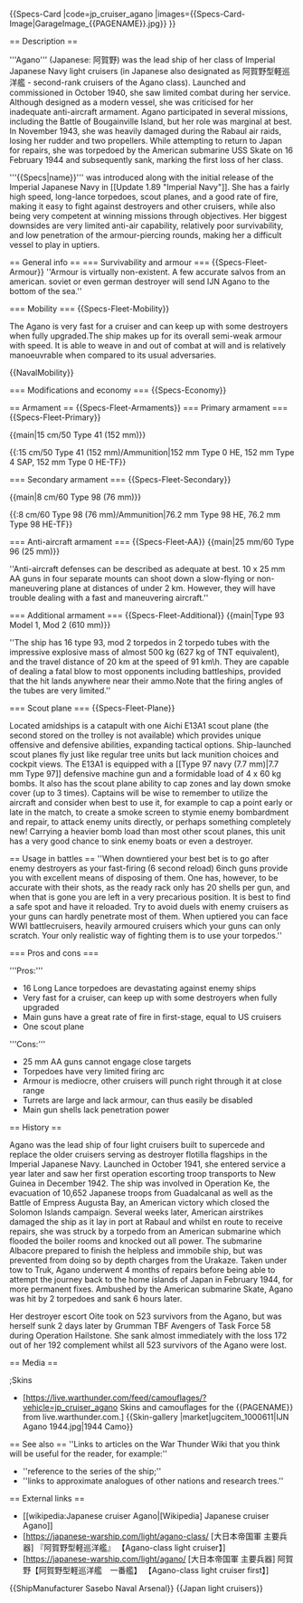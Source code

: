 {{Specs-Card
|code=jp_cruiser_agano
|images={{Specs-Card-Image|GarageImage_{{PAGENAME}}.jpg}}
}}

== Description ==
<!-- ''In the first part of the description, cover the history of the ship's creation and military application. In the second part, tell the reader about using this ship in the game. Add a screenshot: if a beginner player has a hard time remembering vehicles by name, a picture will help them identify the ship in question.'' -->
'''Agano''' (Japanese: 阿賀野) was the lead ship of her class of Imperial Japanese Navy light cruisers (in Japanese also designated as 阿賀野型軽巡洋艦 - second-rank cruisers of the Agano class). Launched and commissioned in October 1940, she saw limited combat during her service. Although designed as a modern vessel, she was criticised for her inadequate anti-aircraft armament. Agano participated in several missions, including the Battle of Bougainville Island, but her role was marginal at best. In November 1943, she was heavily damaged during the Rabaul air raids, losing her rudder and two propellers. While attempting to return to Japan for repairs, she was torpedoed by the American submarine USS Skate on 16 February 1944 and subsequently sank, marking the first loss of her class.

'''{{Specs|name}}''' was introduced along with the initial release of the Imperial Japanese Navy in [[Update 1.89 "Imperial Navy"]]. She has a fairly high speed, long-lance torpedoes, scout planes, and a good rate of fire, making it easy to fight against destroyers and other cruisers, while also being very competent at winning missions through objectives. Her biggest downsides are very limited anti-air capability, relatively poor survivability, and low penetration of the armour-piercing rounds, making her a difficult vessel to play in uptiers.

== General info ==
=== Survivability and armour ===
{{Specs-Fleet-Armour}}
''Armour is virtually non-existent. A few accurate salvos from an american. soviet or even german destroyer will send IJN Agano to the bottom of the sea.'' 

=== Mobility ===
{{Specs-Fleet-Mobility}}
<!-- ''Write about the ship's mobility. Evaluate its power and manoeuvrability, rudder rerouting speed, stopping speed at full tilt, with its maximum forward and reverse speed.'' -->
The Agano is very fast for a cruiser and can keep up with some destroyers when fully upgraded.The ship makes up for its overall semi-weak armour with speed. It is able to weave in and out of combat at will and is relatively manoeuvrable when compared to its usual adversaries.

{{NavalMobility}}

=== Modifications and economy ===
{{Specs-Economy}}

== Armament ==
{{Specs-Fleet-Armaments}}
=== Primary armament ===
{{Specs-Fleet-Primary}}
<!--''Provide information about the characteristics of the primary armament. Evaluate their efficacy in battle based on their reload speed, ballistics and the capacity of their shells. Add a link to the main article about the weapon: <code><nowiki>{{main|Weapon name (calibre)}}</nowiki></code>. Broadly describe the ammunition available for the primary armament, and provide recommendations on how to use it and which ammunition to choose.''-->
{{main|15 cm/50 Type 41 (152 mm)}}

{{:15 cm/50 Type 41 (152 mm)/Ammunition|152 mm Type 0 HE, 152 mm Type 4 SAP, 152 mm Type 0 HE-TF}}

=== Secondary armament ===
{{Specs-Fleet-Secondary}}
<!--''Some ships are fitted with weapons of various calibres. Secondary armaments are defined as weapons chosen with the control <code>Select secondary weapon</code>. Evaluate the secondary armaments and give advice on how to use them. Describe the ammunition available for the secondary armament. Provide recommendations on how to use them and which ammunition to choose. Remember that any anti-air armament, even heavy calibre weapons, belong in the next section. If there is no secondary armament, remove this section.''-->
{{main|8 cm/60 Type 98 (76 mm)}}

{{:8 cm/60 Type 98 (76 mm)/Ammunition|76.2 mm Type 98 HE, 76.2 mm Type 98 HE-TF}}

=== Anti-aircraft armament ===
{{Specs-Fleet-AA}}
{{main|25 mm/60 Type 96 (25 mm)}}

''Anti-aircraft defenses can be described as adequate at best. 10 x 25 mm AA guns in four separate mounts can shoot down a slow-flying or non-maneuvering plane at distances of under 2 km. However, they will have trouble dealing with a fast and maneuvering aircraft.''

=== Additional armament ===
{{Specs-Fleet-Additional}}
{{main|Type 93 Model 1, Mod 2 (610 mm)}}

''The ship has 16 type 93, mod 2 torpedos in 2 torpedo tubes with the impressive explosive mass of almost 500 kg (627 kg of TNT equivalent), and the travel distance of 20 km at the speed of 91 km\h. They are capable of dealing a fatal blow to most opponents including battleships, provided that the hit lands anywhere near their ammo.Note that the firing angles of the tubes are very limited.'' 

=== Scout plane ===
{{Specs-Fleet-Plane}}

Located amidships is a catapult with one Aichi E13A1 scout plane (the second stored on the trolley is not available) which provides unique offensive and defensive abilities, expanding tactical options. Ship-launched scout planes fly just like regular tree units but lack munition choices and cockpit views. The E13A1 is equipped with a [[Type 97 navy (7.7 mm)|7.7 mm Type 97]] defensive machine gun and a formidable load of 4 x 60 kg bombs. It also has the scout plane ability to cap zones and lay down smoke cover (up to 3 times). Captains will be wise to remember to utilize the aircraft and consider when best to use it, for example to cap a point early or late in the match, to create a smoke screen to stymie enemy bombardment and repair, to attack enemy units directly, or perhaps something completely new! Carrying a heavier bomb load than most other scout planes, this unit has a very good chance to sink enemy boats or even a destroyer.

== Usage in battles ==
''When downtiered your best bet is to go after enemy destroyers as your fast-firing (6 second reload) 6inch guns provide you with excellent means of disposing of them. One has, however, to be accurate with their shots, as the ready rack only has 20 shells per gun, and when that is gone you are left in a very precarious position. It is best to find a safe spot and have it reloaded. Try to avoid duels with enemy cruisers as your guns can hardly penetrate most of them.  When uptiered you can face WWI battlecruisers, heavily armoured cruisers which your guns can only scratch. Your only realistic way of fighting them is to use your torpedos.''  

=== Pros and cons ===
<!-- ''Summarise and briefly evaluate the vehicle in terms of its characteristics and combat effectiveness. Mark its pros and cons in the bulleted list. Try not to use more than 6 points for each of the characteristics. Avoid using categorical definitions such as "bad", "good" and the like - use substitutions with softer forms such as "inadequate" and "effective".'' -->

'''Pros:'''

* 16 Long Lance torpedoes are devastating against enemy ships
* Very fast for a cruiser, can keep up with some destroyers when fully upgraded
* Main guns have a great rate of fire in first-stage, equal to US cruisers
* One scout plane

'''Cons:'''

* 25 mm AA guns cannot engage close targets
* Torpedoes have very limited firing arc
* Armour is mediocre, other cruisers will punch right through it at close range
* Turrets are large and lack armour, can thus easily be disabled
* Main gun shells lack penetration power

== History ==
<!-- ''Describe the history of the creation and combat usage of the ship in more detail than in the introduction. If the historical reference turns out to be too long, take it to a separate article, taking a link to the article about the ship and adding a block "/History" (example: <nowiki>https://wiki.warthunder.com/(Ship-name)/History</nowiki>) and add a link to it here using the <code>main</code> template. Be sure to reference text and sources by using <code><nowiki><ref></ref></nowiki></code>, as well as adding them at the end of the article with <code><nowiki><references /></nowiki></code>. This section may also include the ship's dev blog entry (if applicable) and the in-game encyclopedia description (under <code><nowiki>=== In-game description ===</nowiki></code>, also if applicable).'' -->
Agano was the lead ship of four light cruisers built to supercede and replace the older cruisers serving as destroyer flotilla flagships in the Imperial Japanese Navy. Launched in October 1941, she entered service a year later and saw her first operation escorting troop transports to New Guinea in December 1942. The ship was involved in Operation Ke, the evacuation of 10,652 Japanese troops from Guadalcanal as well as the Battle of Empress Augusta Bay, an American victory which closed the Solomon Islands campaign. Several weeks later, American airstrikes damaged the ship as it lay in port at Rabaul and whilst en route to receive repairs, she was struck by a torpedo from an American submarine which flooded the boiler rooms and knocked out all power. The submarine Albacore prepared to finish the helpless and immobile ship, but was prevented from doing so by depth charges from the Urakaze. Taken under tow to Truk, Agano underwent 4 months of repairs before being able to attempt the journey back to the home islands of Japan in February 1944, for more permanent fixes. Ambushed by the American submarine Skate, Agano was hit by 2 torpedoes and sank 6 hours later.

Her destroyer escort Oite took on 523 survivors from the Agano, but was herself sunk 2 days later by Grumman TBF Avengers of Task Force 58 during Operation Hailstone. She sank almost immediately with the loss 172 out of her 192 complement whilst all 523 survivors of the Agano were lost.

== Media ==
<!-- ''Excellent additions to the article would be video guides, screenshots from the game, and photos.'' -->

;Skins

* [https://live.warthunder.com/feed/camouflages/?vehicle=jp_cruiser_agano Skins and camouflages for the {{PAGENAME}} from live.warthunder.com.]
{{Skin-gallery |market|ugcitem_1000611|IJN Agano 1944.jpg|1944 Camo}}

== See also ==
''Links to articles on the War Thunder Wiki that you think will be useful for the reader, for example:''

* ''reference to the series of the ship;''
* ''links to approximate analogues of other nations and research trees.''

== External links ==
<!-- ''Paste links to sources and external resources, such as:''

* ''topic on the official game forum;''
* ''other literature.'' -->

* [[wikipedia:Japanese cruiser Agano|[Wikipedia] Japanese cruiser Agano]]
* [https://japanese-warship.com/light/agano-class/ <nowiki>[大日本帝国軍 主要兵器]</nowiki> 『阿賀野型軽巡洋艦』 【Agano-class light cruiser】]
* [https://japanese-warship.com/light/agano/ <nowiki>[大日本帝国軍 主要兵器]</nowiki> 阿賀野【阿賀野型軽巡洋艦　一番艦】 【Agano-class light cruiser first】]

{{ShipManufacturer Sasebo Naval Arsenal}}
{{Japan light cruisers}}